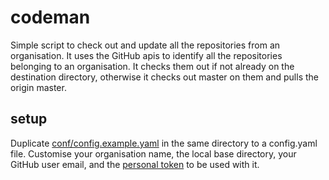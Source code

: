 codeman
=================

Simple script to check out and update all the repositories from an organisation.
It uses the GitHub apis to identify all the repositories belonging to 
an organisation. It checks them out if not already on the destination directory, 
otherwise it checks out master on them and pulls the origin master.

setup
-----
Duplicate [conf/config.example.yaml](conf/config.example.yaml) in the same
directory to a config.yaml file.
Customise your organisation name, the local base directory, your GitHub user email,
and the [personal token](https://github.com/settings/tokens) to be used with it.

